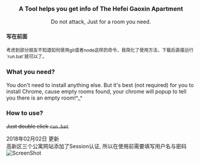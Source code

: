 <p align="center" style='font-size:16px;'><b>A Tool helps you get info of The Hefei Gaoxin Apartment</b></p>
<p align="center">Do not attack, Just for a room you need.</p>

#### 写在前面
<p style="font-size:12px;">考虑到部分朋友不知道如何使用git或者node这样的命令，我简化了使用方法，下载后直接运行`run.bat`就可以了。</p>

### What you need?
You don't need to install anything else.
But it's best (not required) for you to install Chrome, cause empty rooms found, your chrome will popup to tell you there is an empty room!^_^

### How to use?
<strike>Just double click `run.bat`</strike>


2018年02月02日 更新\
高新区三个公寓网站添加了Session认证, 所以在使用前需要填写用户名与密码\
![ScreenShot](https://raw.github.com/AJLoveChina/HefeiGaoxinApartment/master/asserts/namandpass.png?t=2018年1月19日)

